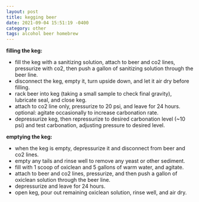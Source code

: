 ```yaml
---
layout: post
title: kegging beer
date: 2021-09-04 15:51:19 -0400
category: other
tags: alcohol beer homebrew
---
```


**filling the keg:**

* fill the keg with a sanitizing solution, attach to beer and co2 lines, pressurize
  with co2, then push a gallon of sanitizing solution through the beer line.
* disconnect the keg, empty it, turn upside down, and let it air dry before filling.
* rack beer into keg (taking a small sample to check final gravity), lubricate seal,
  and close keg.
* attach to co2 line only, pressurize to 20 psi, and leave for 24 hours.
  optional: agitate occasionally to increase carbonation rate.
* depressurize keg, then repressurize to desired carbonation level (~10 psi) and test  carbonation, adjusting pressure to desired level.

**emptying the keg:**

* when the keg is empty, depressurize it and disconnect from beer and co2 lines.
* empty any tails and rinse well to remove any yeast or other sediment.
* fill with 1 scoop of oxiclean and 5 gallons of warm water, and agitate.
* attach to beer and co2 lines, pressurize, and then push a gallon of oxiclean
  solution through the beer line.
* depressurize and leave for 24 hours.
* open keg, pour out remaining oxiclean solution, rinse well, and air dry.
